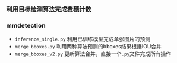 ﻿### 利用目标检测算法完成麦穗计数

### mmdetection
 - `inference_single.py` 利用已训练模型完成单张图片的预测
 - `merge_bboxes.py` 利用两种算法预测的bboxes结果根据IOU合并
 - `merge_bboxes_v2.py` 更新算法合并，直接一个`.py`文件完成所有操作



